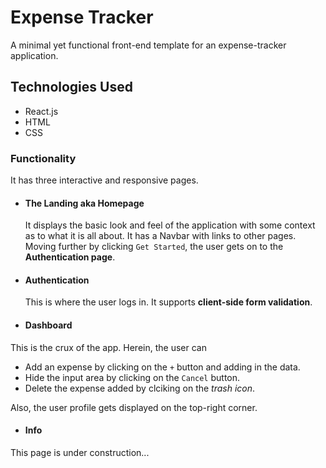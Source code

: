 # Expense Tracker
A minimal yet functional front-end template for an expense-tracker application. 

## Technologies Used 
- React.js
- HTML
- CSS

### Functionality
It has three interactive and responsive pages.

- #### The Landing aka Homepage
  It displays the basic look and feel of the application with some context as to what it is all about. It has a Navbar with links to other pages. Moving further by clicking `Get Started`, the user gets on to the **Authentication page**.
  
- #### Authentication
  This is where the user logs in. It supports **client-side form validation**.
  
- #### Dashboard
This is the crux of the app. Herein, the user can
  - Add an expense by clicking on the `+` button and adding in the data.
  - Hide the input area by clicking on the `Cancel` button.
  - Delete the expense added by clciking on the _trash icon_.

Also, the user profile gets displayed on the top-right corner.

- #### Info
This page is under construction...
